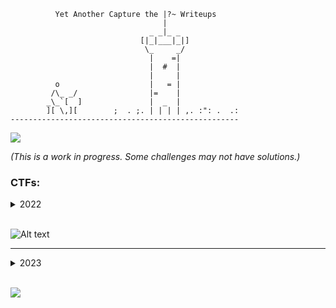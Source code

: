 
```
          Yet Another Capture the |?~ Writeups
                                  |
                               _ _|_ _
                             [|_|___|_|]
                              \_     _/
                               |    =|
                               |  #  |
                               |     |
          o                    |   = |
         /\_ _/                |=    |
        _\_`[  ]               |  _  |
        ][ \,][        ;  . ;. | | | | ,. :": .  .: 
---------------------------------------------------
```

![](https://thumbs.gfycat.com/SoreWhisperedAmericantoad-max-1mb.gif)

*(This is a work in progress. Some challenges may not have solutions.)*

### CTFs:

<details>
  <summary>2022</summary> 

<br />

---
BDSec 2022 | https://ctftime.org/event/1699

<details>
  <summary>Challenges</summary> 

- Category: Networking
    - [Victim Attacker](2022/BDSec-2022/victim_attacker.md)
    - [Which FTP?](2022/BDSec-2022/which_ftp.md)
    - [FTP Creads](2022/BDSec-2022/ftp_creads.md)
    - [Uploaded File](2022/BDSec-2022/uploaded_file.md)
    - [Log File](2022/BDSec-2022/log_file.md)
    - [Administrator](2022/BDSec-2022/adminstrator.md)
    - [Secret Key](2022/BDSec-2022/secret_key.md)

- Category: OSINT
    - [Find Rejvi](2022/BDSec-2022/find_rejvi.md)

- Category: Cryptography
    - [Crypto](2022/BDSec-2022/crypto.md)
    - [VIPx01](2022/BDSec-2022/vipx01.md)
    - [VIPx02](2022/BDSec-2022/vipx02.md)
    <!--
    - [Fake](2022/BDSec-2022/fake.md)
    - [Dominoes](2022/BDSec-2022/dominoes.md) 
    -->
    - [Basically RSA](2022/BDSec-2022/basically_rsa.md)
</details>

<br />

---
MCH2022-CTF | https://ctftime.org/event/1696/

<details>
  <summary>Challenges</summary> 

- Category: Networking
    - [My First PCAP](MCH2022-CTF/my_first_pcap.md)
<!--
- Category: Binary
    - [For Aiur](2022/MCH2022-CTF/for_aiur.md)

- Category: Forensics
    - [Extensions](2022/MCH2022-CTF/extensions.md)
-->
- Category: Misc
    - [For Starters](2022/MCH2022-CTF/for_starters.md)
</details>

<br />

<!--
---
UIUCTF-2022 | https://ctftime.org/event/1600/

<details>
  <summary>Challenges</summary> 

- Category: OSINT
    - [Everyone's A Critic 1](2022/UIUCTF-2022/everyones_a_critic_1.md)
    - [Everyone's A Critic 2](2022/UIUCTF-2022/everyones_a_critic_2.md)

</details>

<br />
-->
---
UACTF-2022 | https://ctftime.org/event/1638/

<details>
  <summary>Challenges</summary> 

- Category: Reversing
    - [Sanity Check](2022/UACTF-2022/sanity_check.md)

- Category: Crypto
    - [Peter Works at Bendigo](2022/UACTF-2022/peter_works_at_bendigo.md)

</details>

<br />

---
RACTF-2022 | https://ctftime.org/event/1678/

<details>
  <summary>Challenges</summary> 

- Category: OSINT
    - [Travel Japan](2022/RACTF-2022/travel_japan.md)

- Category: Crypto
    - [French](2022/RACTF-2022/french.md)

</details>

<br />

<!-- 
---
MapleCTF-2022 | https://ctftime.org/event/1676

<details>
  <summary>Challenges</summary> 

- Category: 

- Category: 

</details>

<br /> -->

---
WRECKCTF-2022 | https://ctftime.org/event/1775/

<details>
  <summary>Challenges</summary> 

- Category: Cryptography
  - [Spin](2022/WRECKCTF/spin.md)
  - [Baby RSA](2022/WRECKCTF/baby-rsa.md)

<!-- - Category:  -->

</details>

<br />

---
Security Valley 2022 | https://ctftime.org/event/1799

<details>
  <summary>Challenges</summary> 

- Category: Cryptography
  - [French](2022/SV-CTF-2022/french.md)
  - [Capture Message](2022/SV-CTF-2022/capture-message.md)

</details>

<br />

---
TUCTF-2022 | https://ctftime.org/event/1830/

<details>
  <summary>Challenges</summary> 

- Category: Cryptography
  - [More Effort](2022/TUCTF-2022/more-effort.md)
  - [A Sheep Over Fence](2022/TUCTF-2022/a-sheep-jump-over-fence.md)

- Category: Forensics
  - [Secret Kitteh](2022/TUCTF-2022/secret-kitteh.md)
  - [Kraken](2022/TUCTF-2022/kraken.md)

</details>

<br />

---
XMAS CTF 2022 | https://ctftime.org/event/1787

<details>
  <summary>Challenges</summary> 

- Category: Binary Exploitation
  - [Santa's Complaint Hotline](2022/XMAS-CTF-202/santas-complaint-hotline.md)

- Category: Cryptography
  - [Strange Circles](2022/XMAS-CTF-202/strange_circles.md)


- Category: Reverse Engineering
  - [Gimi's Wonderland](2022/XMAS-CTF-202/gimis-wonderland.md)
  - [Don't Trust Snakes](2022/XMAS-CTF-202/dont-trust-snakes.md)
  - [Presents?](2022/XMAS-CTF-202/presents.md)

- Category: Misc
  - [Manipulated Christmas](2022/XMAS-CTF-202/manipulated-christmas.md)

</details>

<br />

</details>

<br />

<!------- End of 2022 Banner ------->

<!-- ![](https://static.wikia.nocookie.net/matrix/images/8/87/Asleep_at_computer-0.png/revision/latest/scale-to-width-down/1000?cb=20181025033637) -->

<!-- <div class="banner">
  <img src="https://i.stack.imgur.com/wVfnh.jpg" />
</div>

<style>
  .banner {
      overflow: hidden;
  }

  .banner img {
      margin: -60px 0 -63px 0;
  }
</style> -->

<!-- Could not render the above above banner in GitHub Markdown. See: https://github.com/orgs/community/discussions/22728 -->

![Alt text](https://i.kym-cdn.com/photos/images/original/001/339/785/269.jpg)

---

<details>
  <summary>2023</summary> 

<br />

LACTF-2023 | https://ctftime.org/event/1732

<details>
  <summary>Challenges</summary> 

- Category: Misc
    - [CATS!](2023/LACTF-2023/cats.md)
    - [EBE](2023/LACTF-2023/EBE.md)
    - [Hike to Where?](2023/LACTF-2023/hike-to-where.md)

- Category: Crypto
    - [One More Time Pad](2023/LACTF-2023/one-more-time-pad.md)
    - [Rolling in the Mud](2023/LACTF-2023/rolling-in-the-mud.md)
    - [Ravin Cryptosystem](2023/LACTF-2023/ravin-cryptosystem.md)

- Category: Rev
    - [Caterpillar](2023/LACTF-2023/caterpillar.md)


</details>

<br />

Trellix Hax 2023 | https://ctftime.org/event/1882

<details>
  <summary>Challenges</summary> 

- Category: Web
    - [We Need to Break Free](2023/Trellix-Hax-2023/we-need-to-break-free.md)

- Category: Reversing
    - [Spying Through the Web Door](2023/Trellix-Hax-2023/spying-through-the-webdoor.md)

</details>

<br />

<!-- UTCTF 2023 | https://ctftime.org/event/1919

<details>
  <summary>Challenges</summary> 

- Category: 
    - placeholder

- Category: 
    - placeholder

</details>

<br /> -->

cursedCTF 2023 | https://ctftime.org/event/1887

<details>
  <summary>Challenges</summary> 

- Category: OSINT
    - [im alone im alone im alone im alone weed weed weed](2023/cursedCTF-2023/im-alone-im-alone-im-alone-im-alone-weed-weed-weed.md)
- Category: Crypto 
    - [Find the Paper](2023/cursedCTF-2023/find-the-paper.md)
- Category: Reversing
    - 
    
</details>

<br />

</details>

<br />

![](https://pbs.twimg.com/media/EcWv_-1XsAAIbeL?format=jpg&name=large)
